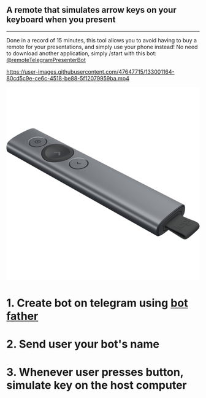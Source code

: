 ## A remote that simulates arrow keys on your keyboard when you present

---

Done in a record of 15 minutes, this tool allows you to avoid having to buy a remote for your presentations, and simply use your phone instead! No need to download another application, simply /start with this bot: [@remoteTelegramPresenterBot](http://t.me/remoteTelegramPresenterBot)


https://user-images.githubusercontent.com/47647715/133001164-80cd5c9e-ce6c-4518-be88-5f12079959ba.mp4


![](remote.jpg)



# 1. Create bot on telegram using [bot father](https://t.me/botfather)

# 2. Send user your bot's name

# 3. Whenever user presses button, simulate key on the host computer

